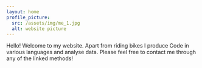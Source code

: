 ```yaml
---
layout: home
profile_picture:
  src: /assets/img/me_1.jpg
  alt: website picture
---
```


<p>
  Hello! Welcome to my website. Apart from riding bikes I produce Code in various languages and analyse data. Please feel free to contact me through any of the linked methods!
</p>

